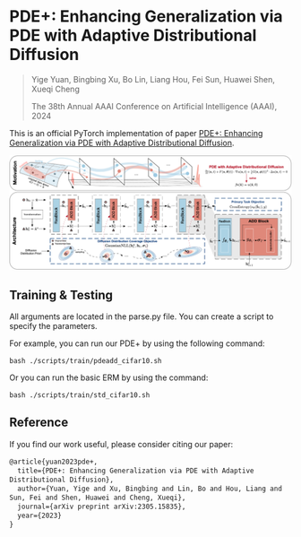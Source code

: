 # PDE+: Enhancing Generalization via PDE with Adaptive Distributional Diffusion

> Yige Yuan, Bingbing Xu, Bo Lin, Liang Hou, Fei Sun, Huawei Shen, Xueqi Cheng
> 
> The 38th Annual AAAI Conference on Artificial Intelligence (AAAI), 2024

This is an official PyTorch implementation of paper [PDE+: Enhancing Generalization via PDE with Adaptive Distributional Diffusion](https://arxiv.org/pdf/2305.15835.pdf).

![PDE+](pic/pdeadd.png)


## Training & Testing

All arguments are located in the parse.py file. You can create a script to specify the parameters.

For example, you can run our PDE+ by using the following command:
```
bash ./scripts/train/pdeadd_cifar10.sh 
```
Or you can run the basic ERM by using the command:
```
bash ./scripts/train/std_cifar10.sh 
```

## Reference

If you find our work useful, please consider citing our paper:
```
@article{yuan2023pde+,
  title={PDE+: Enhancing Generalization via PDE with Adaptive Distributional Diffusion},
  author={Yuan, Yige and Xu, Bingbing and Lin, Bo and Hou, Liang and Sun, Fei and Shen, Huawei and Cheng, Xueqi},
  journal={arXiv preprint arXiv:2305.15835},
  year={2023}
}
```